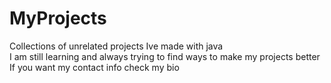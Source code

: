 # MyProjects
Collections of unrelated projects Ive made with java  
I am still learning and always trying to find ways to make my projects better  
If you want my contact info check my bio   
